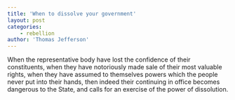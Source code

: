 ```yaml
---
title: 'When to dissolve your government'
layout: post
categories:
    - rebellion
author: 'Thomas Jefferson'
---
```


When the representative body have lost the confidence of their constituents, when they have notoriously made sale of their most valuable rights, when they have assumed to themselves powers which the people never put into their hands, then indeed their continuing in office becomes dangerous to the State, and calls for an exercise of the power of dissolution.
